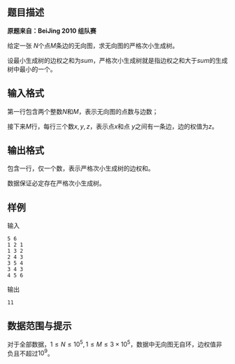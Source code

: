 ## 题目描述

**原题来自：BeiJing 2010 组队赛**

给定一张 $N$个点$M$条边的无向图，求无向图的严格次小生成树。

设最小生成树的边权之和为$sum$，严格次小生成树就是指边权之和大于$sum$的生成树中最小的一个。

## 输入格式

第一行包含两个整数$N$和$M$，表示无向图的点数与边数；

接下来$M$行，每行三个数$x,y,z$，表示点$x$和点 $y$之间有一条边，边的权值为$z$。

## 输出格式

包含一行，仅一个数，表示严格次小生成树的边权和。

数据保证必定存在严格次小生成树。

## 样例

输入

```
5 6
1 2 1
1 3 2
2 4 3
3 5 4
3 4 3
4 5 6
```

输出

```
11
```

## 数据范围与提示

对于全部数据，$1 \leq N \leq 10^5, 1 \leq M \leq 3 \times 10^5$，数据中无向图无自环，边权值非负且不超过$10^9$。
